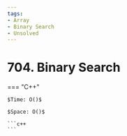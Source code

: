 ```yaml
---
tags:
- Array
- Binary Search
- Unsolved
---
```



# 704. Binary Search

=== "C++"

    $Time: O()$

    $Space: O()$

    ```c++
    ```